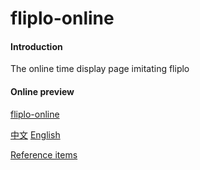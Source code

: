# fliplo-online



#### Introduction

The online time display page imitating fliplo


#### Online preview

[fliplo-online](https://zwinds.gitee.io/fliplo-online/)

[中文](https://gitee.com/zwinds/fliplo-online/blob/master/README.md)    [English](https://gitee.com/zwinds/fliplo-online/blob/master/README.en.md) 

[Reference items](https://github.com/Yuezi32/flipClock)